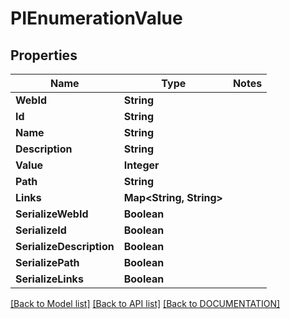 # PIEnumerationValue

## Properties
Name | Type | Notes
------------ | ------------- | -------------
**WebId** | **String**
**Id** | **String**
**Name** | **String**
**Description** | **String**
**Value** | **Integer**
**Path** | **String**
**Links** | **Map<String, String>**
**SerializeWebId** | **Boolean**
**SerializeId** | **Boolean**
**SerializeDescription** | **Boolean**
**SerializePath** | **Boolean**
**SerializeLinks** | **Boolean**

[[Back to Model list]](../../DOCUMENTATION.md#documentation-for-models) [[Back to API list]](../../DOCUMENTATION.md#documentation-for-api-endpoints) [[Back to DOCUMENTATION]](../../DOCUMENTATION.md)
